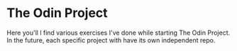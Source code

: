 # The Odin Project

Here you'll l find various exercises I've done while starting The Odin Project. In the future, each specific project with have its own independent repo. 